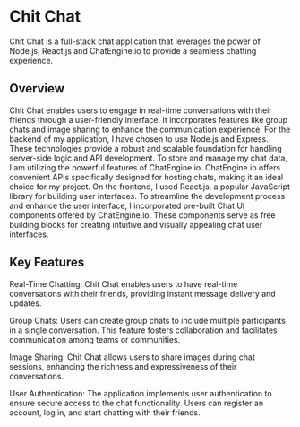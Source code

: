 # Chit Chat

Chit Chat is a full-stack chat application that leverages the power of Node.js, React.js and ChatEngine.io to provide a seamless chatting experience.

## Overview
Chit Chat enables users to engage in real-time conversations with their friends through a user-friendly interface. It incorporates features like group chats and image sharing to enhance the communication experience. For the backend of my application, I have chosen to use Node.js and Express. These technologies provide a robust and scalable foundation for handling server-side logic and API development. To store and manage my chat data, I am utilizing the powerful features of ChatEngine.io. ChatEngine.io offers convenient APIs specifically designed for hosting chats, making it an ideal choice for my project. On the frontend, I used React.js, a popular JavaScript library for building user interfaces. To streamline the development process and enhance the user interface, I incorporated pre-built Chat UI components offered by ChatEngine.io. These components serve as free building blocks for creating intuitive and visually appealing chat user interfaces.

## Key Features
Real-Time Chatting: Chit Chat enables users to have real-time conversations with their friends, providing instant message delivery and updates.

Group Chats: Users can create group chats to include multiple participants in a single conversation. This feature fosters collaboration and facilitates communication among teams or communities.

Image Sharing: Chit Chat allows users to share images during chat sessions, enhancing the richness and expressiveness of their conversations.

User Authentication: The application implements user authentication to ensure secure access to the chat functionality. Users can register an account, log in, and start chatting with their friends.
